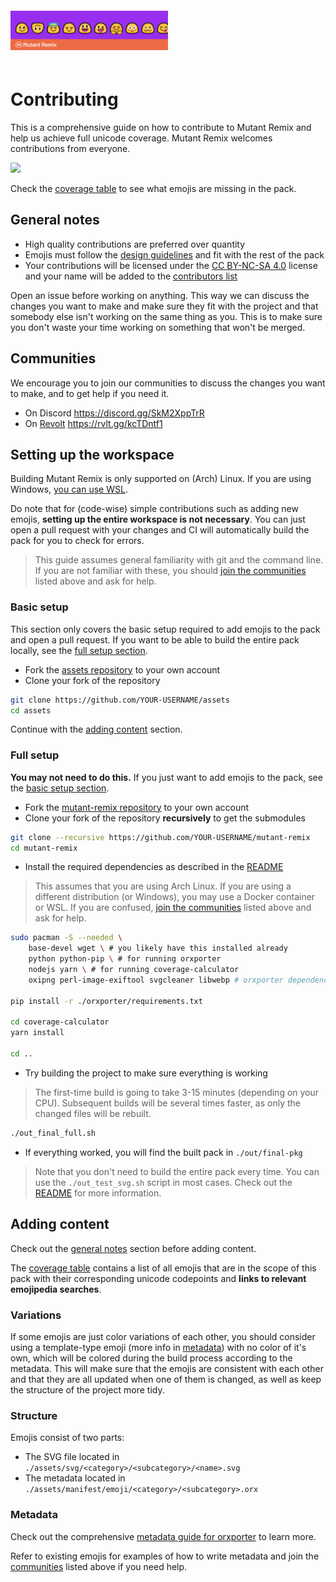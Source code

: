 <a href="https://mutant.revolt.chat">
    <img src="https://raw.githubusercontent.com/mutant-remix/.github/master/assets/banner.png" style="margin: 20px 0; width: 50%"></img>
</a>

# Contributing
This is a comprehensive guide on how to contribute to Mutant Remix and help us achieve full unicode coverage. Mutant Remix welcomes contributions from everyone.

<a href="https://github.com/mutant-remix/unicode-coverage/blob/master/coverage.md">
    <img src="https://raw.githubusercontent.com/mutant-remix/unicode-coverage/master/coverage.png" style="width: 50%"></img>
</a>

Check the [coverage table](https://github.com/mutant-remix/coverage-report/blob/master/coverage.md) to see what emojis are missing in the pack.

## General notes
- High quality contributions are preferred over quantity
- Emojis must follow the [design guidelines](https://github.com/mutant-remix/specification) and fit with the rest of the pack
- Your contributions will be licensed under the [CC BY-NC-SA 4.0](https://github.com/mutant-remix/assets/blob/master/LICENSE) license and your name will be added to the [contributors list](./CONTRIBUTORS.md)

Open an issue before working on anything. This way we can discuss the changes you want to make and make sure they fit with the project and that somebody else isn't working on the same thing as you. This is to make sure you don't waste your time working on something that won't be merged.

## Communities
We encourage you to join our communities to discuss the changes you want to make, and to get help if you need it.

- On Discord https://discord.gg/SkM2XppTrR
- On [Revolt](https://revolt.chat) https://rvlt.gg/kcTDntf1

## Setting up the workspace
Building Mutant Remix is only supported on (Arch) Linux. If you are using Windows, [you can use WSL](https://learn.microsoft.com/en-us/windows/wsl/install).

Do note that for (code-wise) simple contributions such as adding new emojis, **setting up the entire workspace is not necessary**. You can just open a pull request with your changes and CI will automatically build the pack for you to check for errors.

> This guide assumes general familiarity with git and the command line. If you are not familiar with these, you should [join the communities](#communities) listed above and ask for help.

### Basic setup
This section only covers the basic setup required to add emojis to the pack and open a pull request. If you want to be able to build the entire pack locally, see the [full setup section](#full-setup).

- Fork the [assets repository](https://github.com/mutant-remix/assets) to your own account
- Clone your fork of the repository
```bash
git clone https://github.com/YOUR-USERNAME/assets
cd assets
```

Continue with the [adding content](#adding-content) section.

### Full setup
**You may not need to do this.** If you just want to add emojis to the pack, see the [basic setup section](#basic-setup).

- Fork the [mutant-remix repository](https://github.com/mutant-remix/mutant-remix) to your own account
- Clone your fork of the repository **recursively** to get the submodules
```bash
git clone --recursive https://github.com/YOUR-USERNAME/mutant-remix
cd mutant-remix
```

- Install the required dependencies as described in the [README](./README.md)
> This assumes that you are using Arch Linux. If you are using a different distribution (or Windows), you may use a Docker container or WSL. If you are confused, [join the communities](#communities) listed above and ask for help.
```bash
sudo pacman -S --needed \
    base-devel wget \ # you likely have this installed already
    python python-pip \ # for running orxporter
    nodejs yarn \ # for running coverage-calculator
    oxipng perl-image-exiftool svgcleaner libwebp # orxporter dependencies

pip install -r ./orxporter/requirements.txt

cd coverage-calculator
yarn install

cd ..
```

- Try building the project to make sure everything is working
> The first-time build is going to take 3-15 minutes (depending on your CPU). Subsequent builds will be several times faster, as only the changed files will be rebuilt.
```bash
./out_final_full.sh
```

- If everything worked, you will find the built pack in `./out/final-pkg`

> Note that you don't need to build the entire pack every time. You can use the `./out_test_svg.sh` script in most cases. Check out the [README](./README.md) for more information.

## Adding content
Check out the [general notes](#general-notes) section before adding content.

The [coverage table](https://github.com/mutant-remix/coverage-report/blob/master/coverage.md) contains a list of all emojis that are in the scope of this pack with their corresponding unicode codepoints and **links to relevant emojipedia searches**.

### Variations
If some emojis are just color variations of each other, you should consider using a template-type emoji (more info in [metadata](#metadata)) with no color of it's own, which will be colored during the build process according to the metadata. This will make sure that the emojis are consistent with each other and that they are all updated when one of them is changed, as well as keep the structure of the project more tidy.

### Structure
Emojis consist of two parts:
- The SVG file located in `./assets/svg/<category>/<subcategory>/<name>.svg`
- The metadata located in `./assets/manifest/emoji/<category>/<subcategory>.orx`

### Metadata
Check out the comprehensive [metadata guide for orxporter](https://github.com/mutant-remix/orxporter/blob/master/docs/kiilas/manifest.md) to learn more.

Refer to existing emojis for examples of how to write metadata and join the [communities](#communities) listed above if you need help.
